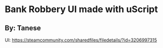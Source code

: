 # Bank Robbery UI made with uScript 
## By: Tanese
UI: https://steamcommunity.com/sharedfiles/filedetails/?id=3206997315

